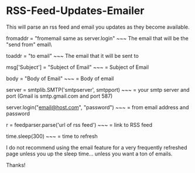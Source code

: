 # RSS-Feed-Updates-Emailer
This will parse an rss feed and email you updates as they become available.

fromaddr = "fromemail same as server.login"      ~~~ The email that will be the "send from" email\

toaddr = "to email"                              ~~~ The email that it will be sent to

msg['Subject'] = "Subject of Email"              ~~~ = Subject of Email

body = "Body of Email"                           ~~~ = Body of email

server = smtplib.SMTP('smtpserver', smtpport)    ~~~ = your smtp server and port (Gmail is smtp.gmail.com and port 587)

server.login("email@host.com", "password")       ~~~ = from email address and password



r = feedparser.parse('url of rss feed')          ~~~ = link to RSS feed

time.sleep(300)                                  ~~~ = time to refresh



I do not recommend using the email feature for a very frequently refreshed page unless you up the sleep time... unless you want a ton of emails.

Thanks!
